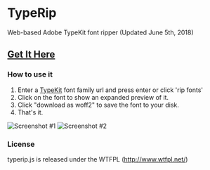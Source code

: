 # TypeRip
Web-based Adobe TypeKit font ripper (Updated June 5th, 2018)
## [Get It Here](http://codezombie.github.io/TypeRip/)

### How to use it
  1. Enter a [TypeKit](https://typekit.com/fonts/) font family url and press enter or click 'rip fonts'
  2. Click on the font to show an expanded preview of it.
  3. Click "download as woff2" to save the font to your disk.
  4. That's it.

![Screenshot #1](https://i.imgur.com/bREcJLB.png)
![Screenshot #2](https://i.imgur.com/0rR1OuO.png)

### License
typerip.js is released under the WTFPL (http://www.wtfpl.net/)
